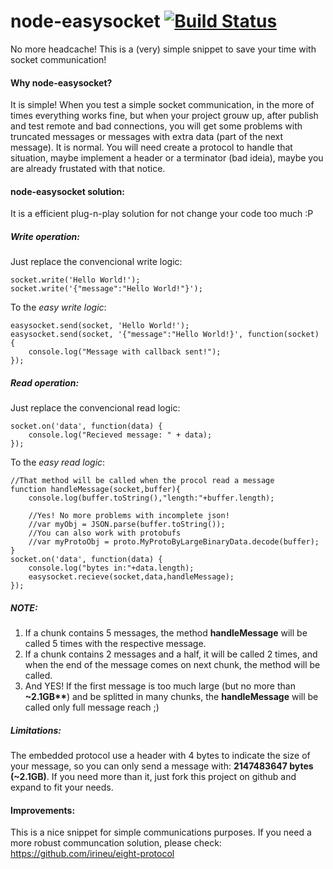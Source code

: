 # node-easysocket [![Build Status](https://travis-ci.org/irineu/node-easysocket.svg?branch=master)](https://travis-ci.org/irineu/node-easysocket)
No more headcache! This is a (very) simple snippet to save your time with socket communication!

#### Why node-easysocket?
It is simple! When you test a simple socket communication, in the more of times everything works fine, but when your project grouw up, after publish and test remote and bad connections, you will get some problems with truncated messages or messages with extra data (part of the next message). It is normal.
You will need create a protocol to handle that situation, maybe implement a header or a terminator (bad ideia), maybe you are already frustated with that notice.

#### node-easysocket solution:
It is a efficient plug-n-play solution for not change your code too much :P

##### Write operation:
Just replace the convencional write logic:
```
socket.write('Hello World!');
socket.write('{"message":"Hello World!"}');
 ```
 To the *easy write logic*:
```
easysocket.send(socket, 'Hello World!');
easysocket.send(socket, '{"message":"Hello World!}', function(socket) {
    console.log("Message with callback sent!");
});
```

##### Read operation:
Just replace the convencional read logic:
```
socket.on('data', function(data) {
    console.log("Recieved message: " + data);
});
 ```
 To the *easy read logic*:
```
//That method will be called when the procol read a message
function handleMessage(socket,buffer){
    console.log(buffer.toString(),"length:"+buffer.length);
    
    //Yes! No more problems with incomplete json!
    //var myObj = JSON.parse(buffer.toString());
    //You can also work with protobufs
    //var myProtoObj = proto.MyProtoByLargeBinaryData.decode(buffer);
}
socket.on('data', function(data) {
    console.log("bytes in:"+data.length);
    easysocket.recieve(socket,data,handleMessage);
});
```

##### NOTE: 

1. If a chunk contains 5 messages, the method **handleMessage** will be called 5 times with the respective message.
2. If a chunk contains 2 messages and a half, it will be called 2 times, and when the end of the message comes on next chunk, the method will be called.
3. And YES! If the first message is too much large (but no more than **~2.1GB\*\***) and be splitted in many chunks, the **handleMessage** will be called only full message reach ;)
 
##### Limitations:
The embedded protocol use a header with 4 bytes to indicate the size of your message, so you can only send a message with: **2147483647 bytes (~2.1GB)**. If you need more than it, just fork this project on github and expand to fit your needs.

#### Improvements:
This is a nice snippet for simple communications purposes. If you need a more robust communcation solution, please check: https://github.com/irineu/eight-protocol
